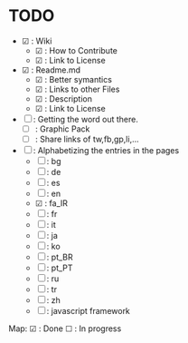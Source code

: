 TODO
===

+ ☑ : Wiki
    + ☑ : How to Contribute
    + ☑ : Link to License
+ ☑ : Readme.md
    + ☑ : Better symantics
    + ☑ : Links to other Files
    + ☑ : Description
    + ☑ : Link to License
+ ☐ : Getting the word out there.
    + ☐ : Graphic Pack
    + ☐ : Share links of tw,fb,gp,li,...
+ ☐ : Alphabetizing the entries in the pages
    + ☐ : bg
    + ☐ : de
    + ☐ : es
    + ☐ : en
    + ☑ : fa_IR
    + ☐ : fr
    + ☐ : it
    + ☐ : ja
    + ☐ : ko
    + ☐ : pt_BR
    + ☐ : pt_PT
    + ☐ : ru
    + ☐ : tr
    + ☐ : zh
    + ☐ : javascript framework

Map:
☑ : Done
☐ : In progress

